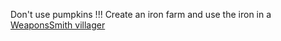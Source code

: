 Don't use pumpkins !!!
Create an iron farm and use the iron in a [WeaponsSmith villager](https://minecraft.fandom.com/wiki/Trading#Weaponsmith_2)
